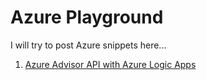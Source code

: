 # Azure Playground

I will try to post Azure snippets here...

1. [Azure Advisor API with Azure Logic Apps](./advisorWithLogicApp)

